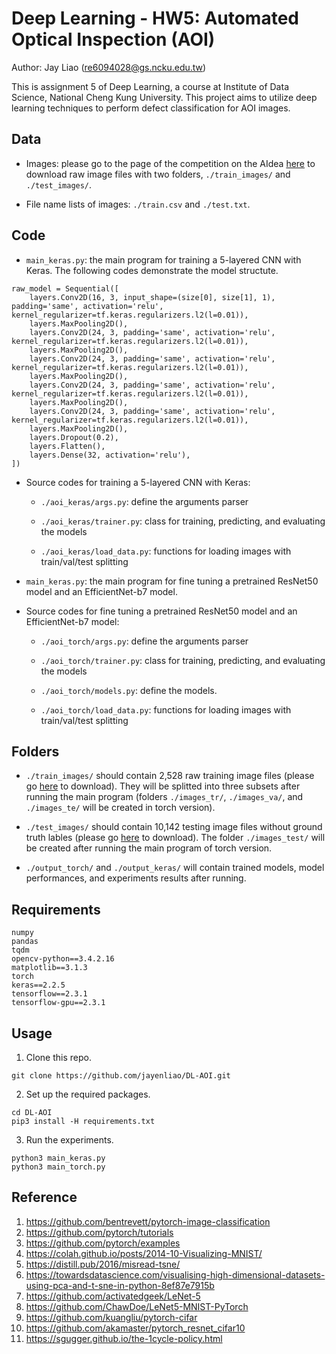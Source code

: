 # Deep Learning - HW5: Automated Optical Inspection (AOI)

Author: Jay Liao (re6094028@gs.ncku.edu.tw)

This is assignment 5 of Deep Learning, a course at Institute of Data Science, National Cheng Kung University. This project aims to utilize deep learning techniques to perform defect classification for AOI images.

## Data

- Images: please go to the page of the competition on the AIdea [here](https://aidea-web.tw/topic/285ef3be-44eb-43dd-85cc-f0388bf85ea4?focus=intro) to download raw image files with two folders, `./train_images/` and `./test_images/`.

- File name lists of images: `./train.csv` and `./test.txt`.

## Code

- `main_keras.py`: the main program for training a 5-layered CNN with Keras. The following codes demonstrate the model structute.

```
raw_model = Sequential([
    layers.Conv2D(16, 3, input_shape=(size[0], size[1], 1), padding='same', activation='relu', kernel_regularizer=tf.keras.regularizers.l2(l=0.01)),
    layers.MaxPooling2D(),
    layers.Conv2D(24, 3, padding='same', activation='relu', kernel_regularizer=tf.keras.regularizers.l2(l=0.01)),
    layers.MaxPooling2D(),
    layers.Conv2D(24, 3, padding='same', activation='relu', kernel_regularizer=tf.keras.regularizers.l2(l=0.01)),
    layers.MaxPooling2D(),
    layers.Conv2D(24, 3, padding='same', activation='relu', kernel_regularizer=tf.keras.regularizers.l2(l=0.01)),
    layers.MaxPooling2D(),
    layers.Conv2D(24, 3, padding='same', activation='relu', kernel_regularizer=tf.keras.regularizers.l2(l=0.01)),
    layers.MaxPooling2D(),
    layers.Dropout(0.2),
    layers.Flatten(),
    layers.Dense(32, activation='relu'),
])
```

- Source codes for training a 5-layered CNN with Keras:

    - `./aoi_keras/args.py`: define the arguments parser
    
    - `./aoi_keras/trainer.py`: class for training, predicting, and evaluating the models
    
    - `./aoi_keras/load_data.py`: functions for loading images with train/val/test splitting

- `main_keras.py`: the main program for fine tuning a pretrained ResNet50 model and an EfficientNet-b7 model.

- Source codes for fine tuning a pretrained ResNet50 model and an EfficientNet-b7 model:
    
    - `./aoi_torch/args.py`: define the arguments parser
    
    - `./aoi_torch/trainer.py`: class for training, predicting, and evaluating the models

    - `./aoi_torch/models.py`: define the models.
    
    - `./aoi_torch/load_data.py`: functions for loading images with train/val/test splitting

## Folders

- `./train_images/` should contain 2,528 raw training image files (please go [here](https://aidea-web.tw/topic/285ef3be-44eb-43dd-85cc-f0388bf85ea4?focus=intro) to download). They will be splitted into three subsets after running the main program (folders `./images_tr/`, `./images_va/`, and `./images_te/` will be created in torch version).

- `./test_images/` should contain 10,142 testing image files without ground truth lables (please go [here](https://aidea-web.tw/topic/285ef3be-44eb-43dd-85cc-f0388bf85ea4?focus=intro) to download). The folder `./images_test/` will be created after running the main program of torch version.

- `./output_torch/` and `./output_keras/` will contain trained models, model performances, and experiments results after running. 

## Requirements

```
numpy
pandas
tqdm
opencv-python==3.4.2.16
matplotlib==3.1.3
torch
keras==2.2.5
tensorflow==2.3.1
tensorflow-gpu==2.3.1
```

## Usage

1. Clone this repo.

```
git clone https://github.com/jayenliao/DL-AOI.git
```

2. Set up the required packages.

```
cd DL-AOI
pip3 install -H requirements.txt
```

3. Run the experiments.

```
python3 main_keras.py
python3 main_torch.py
```

## Reference

1. https://github.com/bentrevett/pytorch-image-classification
2. https://github.com/pytorch/tutorials
3. https://github.com/pytorch/examples
4. https://colah.github.io/posts/2014-10-Visualizing-MNIST/
5. https://distill.pub/2016/misread-tsne/
6. https://towardsdatascience.com/visualising-high-dimensional-datasets-using-pca-and-t-sne-in-python-8ef87e7915b
7. https://github.com/activatedgeek/LeNet-5
8. https://github.com/ChawDoe/LeNet5-MNIST-PyTorch
9. https://github.com/kuangliu/pytorch-cifar
10. https://github.com/akamaster/pytorch_resnet_cifar10
11. https://sgugger.github.io/the-1cycle-policy.html
